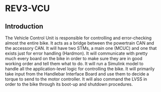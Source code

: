 # REV3-VCU

## Introduction
The Vehicle Control Unit is responsible for controlling and error-checking almost the entire bike. It acts as a bridge
between the powertrain CAN and the accessory CAN. It will have two STMs, a main one (MCUC) and one that exists just for 
error handling (Hardmon). It will communicate with pretty much every board on the bike in order to make sure they are in
good working order and tell them what to do. It will run a Simulink model to handle all the application-level logic for 
controlling the bike. It will primarily take input from the Handlebar Interface Board and use them to decide a torque to
send to the motor controller. It will also command the LVSS in order to the bike through its boot-up and shutdown procedures.
